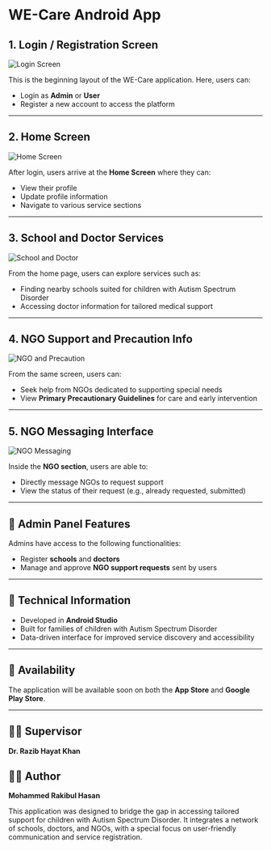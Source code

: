 # WE-Care Android App

## 1. Login / Registration Screen
![Login Screen](.assets/1.png)

This is the beginning layout of the WE-Care application. Here, users can:
- Login as **Admin** or **User**
- Register a new account to access the platform

---

## 2. Home Screen
![Home Screen](.assets/2.png)

After login, users arrive at the **Home Screen** where they can:
- View their profile
- Update profile information
- Navigate to various service sections

---

## 3. School and Doctor Services
![School and Doctor](.assets/3.png)

From the home page, users can explore services such as:
- Finding nearby schools suited for children with Autism Spectrum Disorder
- Accessing doctor information for tailored medical support

---

## 4. NGO Support and Precaution Info
![NGO and Precaution](.assets/4.png)

From the same screen, users can:
- Seek help from NGOs dedicated to supporting special needs
- View **Primary Precautionary Guidelines** for care and early intervention

---

## 5. NGO Messaging Interface
![NGO Messaging](.assets/5.png)

Inside the **NGO section**, users are able to:
- Directly message NGOs to request support
- View the status of their request (e.g., already requested, submitted)

---

## 🔧 Admin Panel Features

Admins have access to the following functionalities:
- Register **schools** and **doctors**
- Manage and approve **NGO support requests** sent by users

---

## 📱 Technical Information

- Developed in **Android Studio**
- Built for families of children with Autism Spectrum Disorder
- Data-driven interface for improved service discovery and accessibility

---

## 📲 Availability

The application will be available soon on both the **App Store** and **Google Play Store**.

---

## 👨‍🏫 Supervisor
**Dr. Razib Hayat Khan**

## 👨‍💻 Author
**Mohammed Rakibul Hasan**

This application was designed to bridge the gap in accessing tailored support for children with Autism Spectrum Disorder. It integrates a network of schools, doctors, and NGOs, with a special focus on user-friendly communication and service registration.

